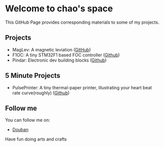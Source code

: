 # Welcome to chao's space

This GitHub Page provides corresponding materials to some of my projects.

## Projects

<!-- - Smart home dashbutton ([GitHub](https://github.com/makermoekoe/Smarthome-dashbutton) - [Instructables](https://www.instructables.com/id/How-to-Build-a-Dashbutton-for-the-Internet-of-Thin/)) -->
- MagLev: A magnetic leviation ([GitHub](https://github.com/charles-lyc/maglev))
- F1OC: A tiny STM32F1 based FOC controller ([Github](https://github.com/szdiy/pulse_printer))
- Pindar: Electronic dev building blocks  ([Github](https://github.com/charles-lyc/pindar))
## 5 Minute Projects

- PulsePrinter: A tiny thermal-paper printer, illustrating your heart beat rate curve(roughly) ([Github](https://github.com/szdiy/pulse_printer))

## Follow me

You can follow me on:
- [Douban](https://www.douban.com/people/Charles--Lee/statuses)

Have fun doing arts and crafts
